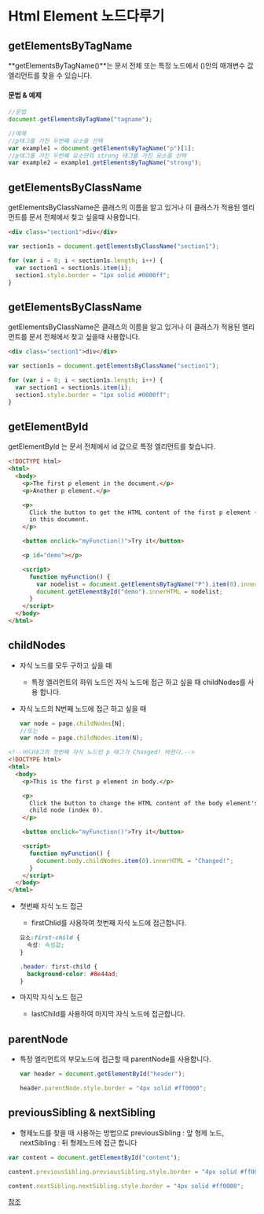# Html Element 노드다루기

## getElementsByTagName

**getElementsByTagName()**는 문서 전체 또는 특정 노드에서 ()안의 매개변수 값 엘리먼트를 찾을 수 있습니다.

#### 문법 & 예제

```js
//문법
document.getElementsByTagName("tagname");

//예제
//p태그를 가진 두번째 요소를 선택
var example1 = document.getElementsByTagName("p")[1];
//p태그를 가진 두번째 요소안의 strong 태그를 가진 요소를 선택
var example2 = example1.getElementsByTagName("strong");
```

## getElementsByClassName

getElementsByClassName은 클래스의 이름을 알고 있거나 이 클래스가 적용된 엘리먼트를 문서 전체에서 찾고 싶을때 사용합니다.

```html
<div class="section1">div</div>
```

```js
var section1s = document.getElementsByClassName("section1");

for (var i = 0; i < section1s.length; i++) {
  var section1 = section1s.item(i);
  section1.style.border = "1px solid #0000ff";
}
```

## getElementsByClassName

getElementsByClassName은 클래스의 이름을 알고 있거나 이 클래스가 적용된 엘리먼트를 문서 전체에서 찾고 싶을때 사용합니다.

```html
<div class="section1">div</div>
```

```js
var section1s = document.getElementsByClassName("section1");

for (var i = 0; i < section1s.length; i++) {
  var section1 = section1s.item(i);
  section1.style.border = "1px solid #0000ff";
}
```

## getElementById

getElementById 는 문서 전체에서 id 값으로 특정 엘리먼트를 찾습니다.

```html
<!DOCTYPE html>
<html>
  <body>
    <p>The first p element in the document.</p>
    <p>Another p element.</p>

    <p>
      Click the button to get the HTML content of the first p element (index 0)
      in this document.
    </p>

    <button onclick="myFunction()">Try it</button>

    <p id="demo"></p>

    <script>
      function myFunction() {
        var nodelist = document.getElementsByTagName("P").item(0).innerHTML;
        document.getElementById("demo").innerHTML = nodelist;
      }
    </script>
  </body>
</html>
```

## childNodes

- 자식 노드를 모두 구하고 싶을 때

  - 특정 엘리먼트의 하위 노드인 자식 노드에 접근 하고 싶을 때 childNodes를 사용 합니다.

- 자식 노드의 N번째 노드에 접근 하고 싶을 때

  ```js
  var node = page.childNodes[N];
  //또는
  var node = page.childNodes.item(N);
  ```

```html
<!--바디태그의 첫번째 자식 노드인 p 태그가 Changed! 바뀐다.-->
<!DOCTYPE html>
<html>
  <body>
    <p>This is the first p element in body.</p>

    <p>
      Click the button to change the HTML content of the body element's first
      child node (index 0).
    </p>

    <button onclick="myFunction()">Try it</button>

    <script>
      function myFunction() {
        document.body.childNodes.item(0).innerHTML = "Changed!";
      }
    </script>
  </body>
</html>
```

- 첫번째 자식 노드 접근

  - firstChlid를 사용하여 첫번째 자식 노드에 접근합니다.

  ```css
  요소:first-child {
    속성: 속성값;
  }

  .header: first-child {
    background-color: #8e44ad;
  }
  ```

- 마지막 자식 노드 접근

  - lastChild를 사용하여 마지막 자식 노드에 접근합니다.

## parentNode

- 특정 엘리먼트의 부모노드에 접근할 때 parentNode를 사용합니다.

  ```javascript
  var header = document.getElementById("header");

  header.parentNode.style.border = "4px solid #ff0000";
  ```

## previousSibling & nextSibling

- 형제노드를 찾을 때 사용하는 방법으로 previousSibling : 앞 형제 노드, nextSibling : 뒤 형제노드에 접근 합니다

```js
var content = document.getElementById("content");

content.previousSibling.previousSibling.style.border = "4px solid #ff0000";

content.nextSibling.nextSibling.style.border = "4px solid #ff0000";
```

[참조](https://begindeveloper.tistory.com/entry/%EC%9E%90%EB%B0%94%EC%8A%A4%ED%81%AC%EB%A6%BD%ED%8A%B8DOM-%EB%85%B8%EB%93%9C-%EB%8B%A4%EB%A3%A8%EA%B8%B0)
